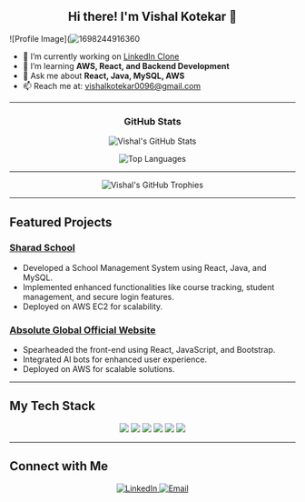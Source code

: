 <h2 align="center">Hi there! I'm Vishal Kotekar 👋</h2>

![Profile Image](![1698244916360](https://github.com/user-attachments/assets/759280dd-9691-49c7-8d75-3bb6292f9c01)


- 🔭 I’m currently working on [LinkedIn Clone](https://github.com/VishalKotekar/linkedin-clone)
- 🌱 I’m learning **AWS, React, and Backend Development**
- 💬 Ask me about **React, Java, MySQL, AWS**
- 📫 Reach me at: [vishalkotekar0096@gmail.com](mailto:vishalkotekar0096@gmail.com)

---

<h3 align="center">GitHub Stats</h3>

<p align="center">
  <img src="https://github-readme-stats.vercel.app/api?username=VishalKotekar&show_icons=true&theme=radical" alt="Vishal's GitHub Stats"/>
</p>

<p align="center">
  <img src="https://github-readme-stats.vercel.app/api/top-langs/?username=VishalKotekar&layout=compact&theme=radical" alt="Top Languages"/>
</p>

---

<p align="center">
  <img src="https://github-profile-trophy.vercel.app/?username=VishalKotekar&theme=onedark" alt="Vishal's GitHub Trophies"/>
</p>

---

## Featured Projects

### [Sharad School](https://github.com/VishalKotekar/SharadSchool)
- Developed a School Management System using React, Java, and MySQL.
- Implemented enhanced functionalities like course tracking, student management, and secure login features.
- Deployed on AWS EC2 for scalability.

### [Absolute Global Official Website](https://absolute-global.com/)
- Spearheaded the front-end using React, JavaScript, and Bootstrap.
- Integrated AI bots for enhanced user experience.
- Deployed on AWS for scalable solutions.

---

## My Tech Stack

<p align="center">
  <img src="https://img.shields.io/badge/React-%2320232a.svg?style=for-the-badge&logo=react&logoColor=%2361DAFB"/>
  <img src="https://img.shields.io/badge/Java-%23007396.svg?style=for-the-badge&logo=java&logoColor=white"/>
  <img src="https://img.shields.io/badge/SQL-%234477A1.svg?style=for-the-badge&logo=postgresql&logoColor=white"/>
  <img src="https://img.shields.io/badge/AWS-EC2-%23FF9900.svg?style=for-the-badge&logo=amazon-aws&logoColor=white"/>
  <img src="https://img.shields.io/badge/HTML-%23E34F26.svg?style=for-the-badge&logo=html5&logoColor=white"/>
  <img src="https://img.shields.io/badge/CSS-%231572B6.svg?style=for-the-badge&logo=css3&logoColor=white"/>
</p>

---

## Connect with Me

<p align="center">
  <a href="https://www.linkedin.com/in/vishal-kotekar-6b1081232/" target="_blank">
    <img src="https://img.shields.io/badge/LinkedIn-%230A66C2.svg?style=for-the-badge&logo=linkedin&logoColor=white" alt="LinkedIn"/>
  </a>
  <a href="mailto:vishalkotekar0096@gmail.com" target="_blank">
    <img src="https://img.shields.io/badge/Email-%23D14836.svg?style=for-the-badge&logo=gmail&logoColor=white" alt="Email"/>
  </a>
</p>
